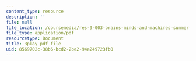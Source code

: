 ```yaml
---
content_type: resource
description: ''
file: null
file_location: /coursemedia/res-9-003-brains-minds-and-machines-summer-course-summer-2015/8569702c38b6bcd22be294a249723fb0_1kel8U86EVE.pdf
file_type: application/pdf
resourcetype: Document
title: 3play pdf file
uid: 8569702c-38b6-bcd2-2be2-94a249723fb0
---
```

